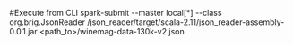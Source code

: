 #Execute from CLI
spark-submit --master local[*] --class org.brig.JsonReader <workdir>/json_reader/target/scala-2.11/json_reader-assembly-0.0.1.jar <path_to>/winemag-data-130k-v2.json
